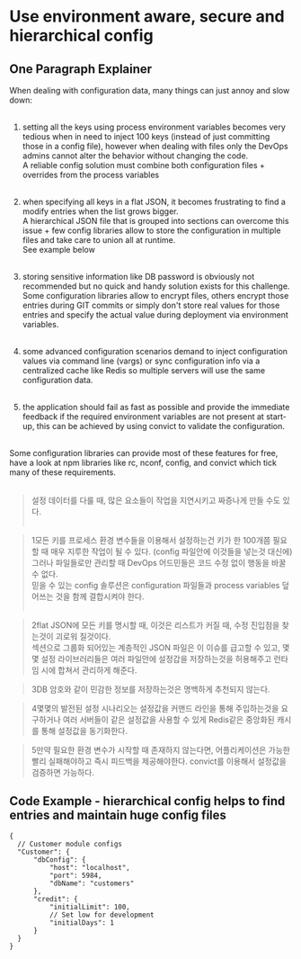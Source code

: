 # Use environment aware, secure and hierarchical config

## One Paragraph Explainer
When dealing with configuration data, many things can just annoy and slow down: <br><br>

1. setting all the keys using process environment variables becomes very tedious when in need to inject 100 keys (instead of just committing those in a config file), however when dealing with files only the DevOps admins cannot alter the behavior without changing the code.<br>
A reliable config solution must combine both configuration files + overrides from the process variables <br><br>

2. when specifying all keys in a flat JSON, it becomes frustrating to find a modify entries when the list grows bigger. <br>
A hierarchical JSON file that is grouped into sections can overcome this issue + few config libraries allow to store the configuration in multiple files and take care to union all at runtime. <br>
See example below <br><br>

3. storing sensitive information like DB password is obviously not recommended but no quick and handy solution exists for this challenge. <br>
Some configuration libraries allow to encrypt files, others encrypt those entries during GIT commits or simply don't store real values for those entries and specify the actual value during deployment via environment variables. <br><br>

4. some advanced configuration scenarios demand to inject configuration values via command line (vargs) or sync configuration info via a centralized cache like Redis so multiple servers will use the same configuration data. <br><br>

5. the application should fail as fast as possible and provide the immediate feedback if the required environment variables are not present at start-up, this can be achieved by using convict to validate the configuration. <br><br>

Some configuration libraries can provide most of these features for free, have a look at npm libraries like rc, nconf, config, and convict which tick many of these requirements. <br><br>

> 설정 데이터를 다룰 때, 많은 요소들이 작업을 지연시키고 짜증나게 만들 수도 있다. <br><br>

> 1모든 키를 프로세스 환경 변수들을 이용해서 설정하는건 키가 한 100개쯤 필요할 때 매우 지루한 작업이 될 수 있다. (config 파일안에 이것들을 넣는것 대신에) <br>
> 그러나 파일들로만 관리할 때 DevOps 어드민들은 코드 수정 없이 행동을 바꿀 수 없다. <br>
> 믿을 수 있는 config 솔루션은 configuration 파일들과 process variables 덮어쓰는 것을 함께 결합시켜야 한다. <br><br>

> 2flat JSON에 모든 키를 명시할 때, 이것은 리스트가 커질 때, 수정 진입점을 찾는것이 괴로워 질것이다.<br>
> 섹션으로 그룹화 되어있는 계층적인 JSON 파일은 이 이슈를 급고할 수 있고, 몇몇 설정 라이브러리들은 여러 파일안에 설정갑을 저장하는것을 허용해주고 런타임 시에 합쳐서 관리하게 해준다.

> 3DB 암호와 같이 민감한 정보를 저장하는것은 명백하게 추천되지 않는다. <br>

> 4몇몇의 발전된 설정 시나리오는 설정값을 커맨드 라인을 통해 주입하는것을 요구하거나 여러 서버들이 같은 설정값을 사용할 수 있게 Redis같은 중앙화된 캐시를 통해 설정값을 동기화한다.

> 5만약 필요한 환경 변수가 시작할 때 존재하지 않는다면, 어플리케이션은 가능한 빨리 실패해야하고 즉시 피드백을 제공해야한다. convict를 이용해서 설정값을 검증하면 가능하다.

## Code Example - hierarchical config helps to find entries and maintain huge config files
```
{
  // Customer module configs
  "Customer": {
      "dbConfig": {
          "host": "localhost",
          "port": 5984,
          "dbName": "customers"
      },
      "credit": {
          "initialLimit": 100,
          // Set low for development
          "initialDays": 1
      }
  }
}
```
